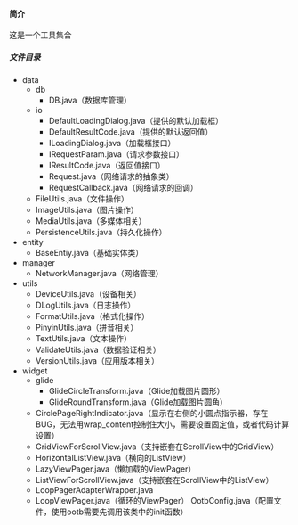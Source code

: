 #### 简介

这是一个工具集合

##### 文件目录

* data
	* db
		* DB.java（数据库管理）
	* io
		* DefaultLoadingDialog.java（提供的默认加载框）
		* DefaultResultCode.java（提供的默认返回值）
		* ILoadingDialog.java（加载框接口）
		* IRequestParam.java（请求参数接口）
		* IResultCode.java（返回值接口）
		* Request.java（网络请求的抽象类）
		* RequestCallback.java（网络请求的回调）
	* FileUtils.java（文件操作）
	* ImageUtils.java（图片操作）
	* MediaUtils.java（多媒体相关）
	* PersistenceUtils.java（持久化操作）
* entity
	* BaseEntiy.java（基础实体类）
* manager
	* NetworkManager.java（网络管理）
* utils
	* DeviceUtils.java（设备相关）
	* DLogUtils.java（日志操作）
	* FormatUtils.java（格式化操作）
	* PinyinUtils.java（拼音相关）
	* TextUtils.java（文本操作）
	* ValidateUtils.java（数据验证相关）
	* VersionUtils.java（应用版本相关）
* widget
	* glide
		* GlideCircleTransform.java（Glide加载图片圆形）
		* GlideRoundTransform.java（Glide加载图片圆角）
	* CirclePageRightIndicator.java（显示在右侧的小圆点指示器，存在BUG，无法用wrap_content控制住大小，需要设置固定值，或者代码计算设置）
	* GridViewForScrollView.java（支持嵌套在ScrollView中的GridView）
	* HorizontalListView.java（横向的ListView）
	* LazyViewPager.java（懒加载的ViewPager）
	* ListViewForScrollView.java（支持嵌套在ScrollView中的ListView）
	* LoopPagerAdapterWrapper.java
	* LoopViewPager.java（循环的ViewPager）
OotbConfig.java（配置文件，使用ootb需要先调用该类中的init函数）